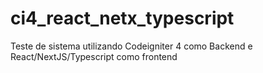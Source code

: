 # ci4_react_netx_typescript
Teste de sistema utilizando Codeigniter 4 como Backend e React/NextJS/Typescript como frontend
